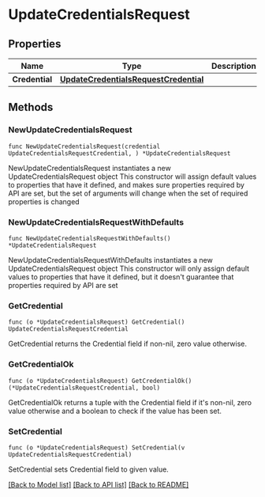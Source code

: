 # UpdateCredentialsRequest

## Properties

Name | Type | Description | Notes
------------ | ------------- | ------------- | -------------
**Credential** | [**UpdateCredentialsRequestCredential**](UpdateCredentialsRequestCredential.md) |  | 

## Methods

### NewUpdateCredentialsRequest

`func NewUpdateCredentialsRequest(credential UpdateCredentialsRequestCredential, ) *UpdateCredentialsRequest`

NewUpdateCredentialsRequest instantiates a new UpdateCredentialsRequest object
This constructor will assign default values to properties that have it defined,
and makes sure properties required by API are set, but the set of arguments
will change when the set of required properties is changed

### NewUpdateCredentialsRequestWithDefaults

`func NewUpdateCredentialsRequestWithDefaults() *UpdateCredentialsRequest`

NewUpdateCredentialsRequestWithDefaults instantiates a new UpdateCredentialsRequest object
This constructor will only assign default values to properties that have it defined,
but it doesn't guarantee that properties required by API are set

### GetCredential

`func (o *UpdateCredentialsRequest) GetCredential() UpdateCredentialsRequestCredential`

GetCredential returns the Credential field if non-nil, zero value otherwise.

### GetCredentialOk

`func (o *UpdateCredentialsRequest) GetCredentialOk() (*UpdateCredentialsRequestCredential, bool)`

GetCredentialOk returns a tuple with the Credential field if it's non-nil, zero value otherwise
and a boolean to check if the value has been set.

### SetCredential

`func (o *UpdateCredentialsRequest) SetCredential(v UpdateCredentialsRequestCredential)`

SetCredential sets Credential field to given value.



[[Back to Model list]](../README.md#documentation-for-models) [[Back to API list]](../README.md#documentation-for-api-endpoints) [[Back to README]](../README.md)


